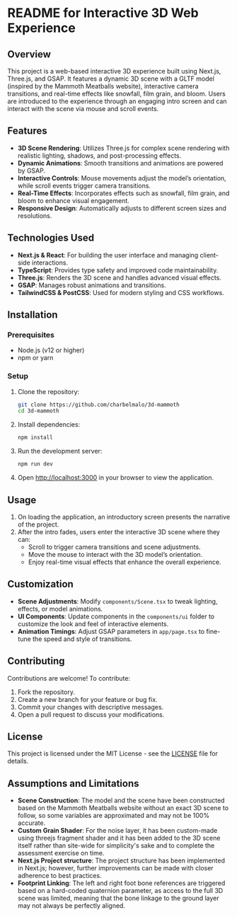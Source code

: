 # README for Interactive 3D Web Experience

## Overview

This project is a web-based interactive 3D experience built using Next.js, Three.js, and GSAP. It features a dynamic 3D scene with a GLTF model (inspired by the Mammoth Meatballs website), interactive camera transitions, and real-time effects like snowfall, film grain, and bloom. Users are introduced to the experience through an engaging intro screen and can interact with the scene via mouse and scroll events.

## Features

- **3D Scene Rendering**: Utilizes Three.js for complex scene rendering with realistic lighting, shadows, and post-processing effects.
- **Dynamic Animations**: Smooth transitions and animations are powered by GSAP.
- **Interactive Controls**: Mouse movements adjust the model’s orientation, while scroll events trigger camera transitions.
- **Real-Time Effects**: Incorporates effects such as snowfall, film grain, and bloom to enhance visual engagement.
- **Responsive Design**: Automatically adjusts to different screen sizes and resolutions.

## Technologies Used

- **Next.js & React**: For building the user interface and managing client-side interactions.
- **TypeScript**: Provides type safety and improved code maintainability.
- **Three.js**: Renders the 3D scene and handles advanced visual effects.
- **GSAP**: Manages robust animations and transitions.
- **TailwindCSS & PostCSS**: Used for modern styling and CSS workflows.

## Installation

### Prerequisites

- Node.js (v12 or higher)
- npm or yarn

### Setup

1. Clone the repository:
   ```bash
   git clone https://github.com/charbelmalo/3d-mammoth
   cd 3d-mammoth
   ```

2. Install dependencies:
   ```bash
   npm install
   ```

3. Run the development server:
   ```bash
   npm run dev
   ```

4. Open [http://localhost:3000](http://localhost:3000) in your browser to view the application.

## Usage

1. On loading the application, an introductory screen presents the narrative of the project.
2. After the intro fades, users enter the interactive 3D scene where they can:
   - Scroll to trigger camera transitions and scene adjustments.
   - Move the mouse to interact with the 3D model’s orientation.
   - Enjoy real-time visual effects that enhance the overall experience.

## Customization

- **Scene Adjustments**: Modify `components/Scene.tsx` to tweak lighting, effects, or model animations.
- **UI Components**: Update components in the `components/ui` folder to customize the look and feel of interactive elements.
- **Animation Timings**: Adjust GSAP parameters in `app/page.tsx` to fine-tune the speed and style of transitions.

## Contributing

Contributions are welcome! To contribute:
1. Fork the repository.
2. Create a new branch for your feature or bug fix.
3. Commit your changes with descriptive messages.
4. Open a pull request to discuss your modifications.

## License

This project is licensed under the MIT License - see the [LICENSE](LICENSE) file for details.

## Assumptions and Limitations

- **Scene Construction**: The model and the scene have been constructed based on the Mammoth Meatballs website without an exact 3D scene to follow, so some variables are approximated and may not be 100% accurate.
- **Custom Grain Shader**: For the noise layer, it has been custom-made using threejs fragment shader and it has been added to the 3D scene itself rather than site-wide for simplicity's sake and to complete the assessment exercise on time.
- **Next.js Project structure**: The project structure has been implemented in Next.js; however, further improvements can be made with closer adherence to best practices.
- **Footprint Linking**: The left and right foot bone references are triggered based on a hard-coded quaternion parameter, as access to the full 3D scene was limited, meaning that the bone linkage to the ground layer may not always be perfectly aligned.

```
